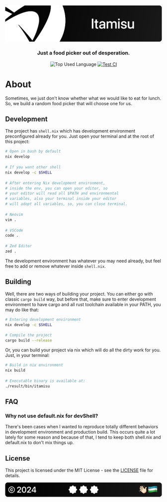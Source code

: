 <p align="center">
    <img src=".github/assets/header.png" alt="Uzinfocom's {Itamisu}">
</p>

<p align="center">
    <h3 align="center">Just a food picker out of desperation.</h3>
</p>

<p align="center">
    <img align="center" src="https://img.shields.io/github/languages/top/uzinfocom-org/itamisu?style=flat&logo=rust&logoColor=ffffff&labelColor=242424&color=242424" alt="Top Used Language">
    <a href="https://github.com/uzinfocom-org/itamisu/actions/workflows/test.yml"><img align="center" src="https://img.shields.io/github/actions/workflow/status/uzinfocom-org/itamisu/test.yml?style=flat&logo=github&logoColor=ffffff&labelColor=242424&color=242424" alt="Test CI"></a>
</p>

# About

Sometimes, we just don't know whether what we would like to eat for lunch. So, we build a random food picker
that will choose one for us.

## Development

The project has `shell.nix` which has development environment preconfigured already for you. Just open your
terminal and at the root of this project:

```bash
# Open in bash by default
nix develop

# If you want other shell
nix develop -c $SHELL

# After entering Nix development environment,
# inside the env, you can open your editor, so
# your editor will read all $PATH and environmental
# variables, also your terminal inside your editor
# will adopt all variables, so, you can close terminal.

# Neovim
vim .

# VSCode
code .

# Zed Editor
zed .
```

The development environment has whatever you may need already, but feel free to add or remove whatever
inside `shell.nix`.

## Building

Well, there are two ways of building your project. You can either go with classic `cargo build` way, but before that, make sure to enter development environment to have cargo and all rust toolchain available in your PATH, you may do like that:

```bash
# Entering development environment
nix develop -c $SHELL

# Compile the project
cargo build --release
```

Or, you can build your project via nix which will do all the dirty work for you. Just, in your terminal:

```bash
# Build in nix environment
nix build

# Executable binary is available at:
./result/bin/itamisu
```

## FAQ

### Why not use default.nix for devShell?

There's been cases when I wanted to reproduce totally different behaviors in development environment and
production build. This occurs quite a lot lately for some reason and because of that, I tend to keep
both shell.nix and default.nix to don't mix things up.

[Bleur Stack]: https://github.com/bleur-org

## License

This project is licensed under the MIT License - see the [LICENSE](license) file for details.

<p align="center">
    <img src=".github/assets/footer.png" alt="Uzinfocom's {Itamisu}">
</p>

